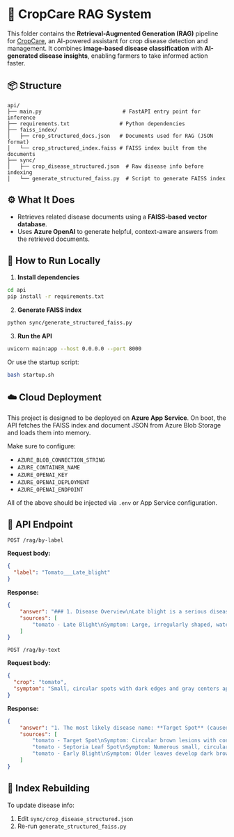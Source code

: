 # 🧠 CropCare RAG System

This folder contains the **Retrieval-Augmented Generation (RAG)** pipeline for [CropCare](https://github.com/w-w01/AlgriRAG), an AI-powered assistant for crop disease detection and management. It combines **image-based disease classification** with **AI-generated disease insights**, enabling farmers to take informed action faster.

## 📦 Structure

```
api/
├── main.py                          # FastAPI entry point for inference
├── requirements.txt                # Python dependencies
├── faiss_index/
│   ├── crop_structured_docs.json   # Documents used for RAG (JSON format)
│   └── crop_structured_index.faiss # FAISS index built from the documents
├── sync/
│   ├── crop_disease_structured.json  # Raw disease info before indexing
│   └── generate_structured_faiss.py  # Script to generate FAISS index
```

## ⚙️ What It Does

- Retrieves related disease documents using a **FAISS-based vector database**.
- Uses **Azure OpenAI** to generate helpful, context-aware answers from the retrieved documents.

## 🚀 How to Run Locally

1. **Install dependencies**

```bash
cd api
pip install -r requirements.txt
```

2. **Generate FAISS index**

```bash
python sync/generate_structured_faiss.py
```

3. **Run the API**

```bash
uvicorn main:app --host 0.0.0.0 --port 8000
```

Or use the startup script:

```bash
bash startup.sh
```

## ☁️ Cloud Deployment

This project is designed to be deployed on **Azure App Service**. On boot, the API fetches the FAISS index and document JSON from Azure Blob Storage and loads them into memory.

Make sure to configure:

- `AZURE_BLOB_CONNECTION_STRING`
- `AZURE_CONTAINER_NAME`
- `AZURE_OPENAI_KEY`
- `AZURE_OPENAI_DEPLOYMENT`
- `AZURE_OPENAI_ENDPOINT`

All of the above should be injected via `.env` or App Service configuration.

## 📄 API Endpoint

```
POST /rag/by-label
```

**Request body:**

```json
{
  "label": "Tomato___Late_blight"
}
```

**Response:**

```json
{
    "answer": "### 1. Disease Overview\nLate blight is a serious disease affecting tomato plants, characterized by the development of large, irregularly shaped, water-soaked lesions on leaves, stems, and fruit. These lesions often have a greasy appearance and can expand rapidly, particularly in cool and moist weather conditions. Additionally, white mold may be visible on the undersides of affected leaves, indicating the presence of the pathogen.\n\n### 2. Cause\nThe disease is caused by the oomycete pathogen **Phytophthora infestans**, which thrives in cool, humid environments. It spreads quickly through rain splash and overhead irrigation, making it crucial for farmers to monitor their crops, especially during periods of wet weather.\n\n### 3. Practical Treatment Advice\nTo manage late blight in tomato plants, follow these treatment recommendations:\n\n- **Preventive Fungicide Application**: Apply protective fungicides, such as **chlorothalonil** or **copper hydroxide**, proactively before visible symptoms appear. This is essential for controlling the spread of the disease.\n  \n- **Cultural Practices**: Implement good cultural practices, such as crop rotation and selecting resistant tomato varieties, to reduce the risk of infection.\n\n- **Water Management**: Avoid overhead irrigation and instead use drip irrigation to minimize moisture on the foliage, which can help reduce the risk of late blight.\n\n- **Regular Monitoring**: Regularly inspect your plants for early signs of disease and take immediate action if symptoms are observed.\n\n- **Remove Infected Plant Material**: Promptly remove and destroy any infected plant material to prevent the spread of the pathogen to healthy plants.\n\nBy following these guidelines, you can effectively manage late blight and protect your tomato crops.",
    "sources": [
        "tomato - Late Blight\nSymptom: Large, irregularly shaped, water-soaked lesions form on leaves, stems, and fruit. Lesions may appear greasy and rapidly expand during cool, moist weather. White mold may be seen on leaf undersides.\nCause: Caused by the oomycete pathogen Phytophthora infestans. The disease spreads quickly in cool, humid environments, especially with overhead irrigation or rain splash.\nTreatment: Apply protective fungicides such as chlorothalonil or copper hydroxide before symptoms appear. Remove and destroy infected plants immediately, and avoid planting near potatoes."
    ]
}
```

```
POST /rag/by-text
```

**Request body:**

```json
{
  "crop": "tomato",
  "symptom": "Small, circular spots with dark edges and gray centers appear on lower tomato leaves, leading to yellowing, wilting, and leaf drop."
}
```

**Response:**

```json
{
    "answer": "1. The most likely disease name: **Target Spot** (caused by Corynespora cassiicola)\n\n2. What causes it: The disease is caused by the fungus **Corynespora cassiicola**. It thrives in warm, humid conditions and spreads through spores via wind, water splash, or contaminated tools.\n\n3. Suggested field-level treatment: \n   - Apply fungicides such as **chlorothalonil** or **strobilurins** preventively to manage the disease.\n   - Additionally, remove and properly dispose of infected plant material to reduce the spread of the fungus.",
    "sources": [
        "tomato - Target Spot\nSymptom: Circular brown lesions with concentric rings appear on leaves, often surrounded by yellow halos. Lesions may coalesce, causing leaf blight and premature defoliation. Fruits can also be affected in severe cases.\nCause: Caused by the fungus Corynespora cassiicola. The disease is favored by warm, humid conditions and spreads via spores in wind, water splash, or contaminated tools.\nTreatment: Apply fungicides such as chlorothalonil or strobilurins preventatively. Remove infected leaves and debris, improve air circulation, and avoid overhead irrigation.",
        "tomato - Septoria Leaf Spot\nSymptom: Numerous small, circular spots with dark brown margins and grayish-white centers appear on older leaves, typically starting from the bottom of the plant. Infected leaves may yellow and drop prematurely.\nCause: Caused by the fungus Septoria lycopersici, which overwinters in plant debris and soil. The disease is spread by splashing water, tools, and workers, especially in wet, humid conditions.\nTreatment: Remove infected leaves and debris. Avoid overhead watering and ensure proper plant spacing. Apply fungicides like chlorothalonil, mancozeb, or copper-based formulations as a preventative measure.",
        "tomato - Early Blight\nSymptom: Older leaves develop dark brown to black lesions with concentric rings, forming a target-like pattern. Affected leaves often turn yellow and drop prematurely, starting from the bottom of the plant.\nCause: Caused by the fungus Alternaria solani, which overwinters in soil and plant debris. It thrives in warm, wet conditions and spreads via wind, rain splash, and mechanical means.\nTreatment: Use resistant tomato varieties and remove infected leaves promptly. Apply fungicides like mancozeb or azoxystrobin at regular intervals and maintain good air circulation through proper spacing."
    ]
}
```



## 🧪 Index Rebuilding

To update disease info:

1. Edit `sync/crop_disease_structured.json`
2. Re-run `generate_structured_faiss.py`
